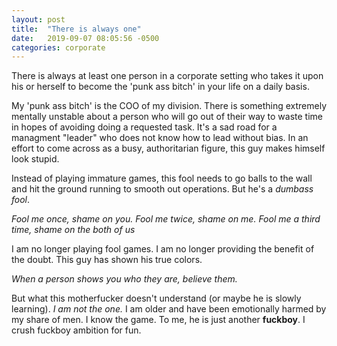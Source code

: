 ```yaml
---
layout: post
title:  "There is always one"
date:   2019-09-07 08:05:56 -0500
categories: corporate
---
```

There is always at least one person in a corporate setting who takes it upon his or herself to become the 'punk ass bitch' in your life on a daily basis.

My 'punk ass bitch' is the COO of my division. There is something extremely mentally unstable about a person who will go out of their way to waste time in hopes of avoiding doing a requested task. It's a sad road for a managment "leader" who does not know how to lead without bias. In an effort to come across as a busy, authoritarian figure, this guy makes himself look stupid.

Instead of playing immature games, this fool needs to go balls to the wall and hit the ground running to smooth out operations. But he's a *dumbass fool*.

*Fool me once, shame on you. Fool me twice, shame on me. Fool me a third time, shame on the both of us*

I am no longer playing fool games. I am no longer providing the benefit of the doubt. This guy has shown his true colors.

*When a person shows you who they are, believe them.*

But what this motherfucker doesn't understand (or maybe he is slowly learning). *I am not the one.* I am older and have been emotionally harmed by my share of men. I know the game. To me, he is just another **fuckboy**. I crush fuckboy ambition for fun.

